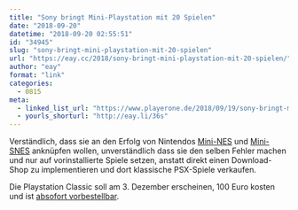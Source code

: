 ```yaml
---
title: "Sony bringt Mini-Playstation mit 20 Spielen"
date: "2018-09-20"
datetime: "2018-09-20 02:55:51"
id: "34945"
slug: "sony-bringt-mini-playstation-mit-20-spielen"
url: "https://eay.cc/2018/sony-bringt-mini-playstation-mit-20-spielen/"
author: "eay"
format: "link"
categories:
  - 0815
meta:
  - linked_list_url: "https://www.playerone.de/2018/09/19/sony-bringt-mini-playstation-mit-20-spielen/"
  - yourls_shorturl: "http://eay.li/36s"
---
```


Verständlich, dass sie an den Erfolg von Nintendos [Mini-NES](https://www.amazon.de/exec/obidos/ASIN/B01IFJEWTM/eayznet-21) und [Mini-SNES](https://www.amazon.de/exec/obidos/ASIN/B073BVHY3F/eayznet-21) anknüpfen wollen, unverständlich dass sie den selben Fehler machen und nur auf vorinstallierte Spiele setzen, anstatt direkt einen Download-Shop zu implementieren und dort klassische PSX-Spiele verkaufen.

Die Playstation Classic soll am 3. Dezember erscheinen, 100 Euro kosten und ist [absofort vorbestellbar](https://www.amazon.de/exec/obidos/ASIN/B07HJKXP3C/eayznet-21).
